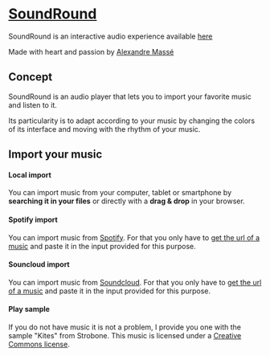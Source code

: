 # [SoundRound](https://github.com/AlexandreMasse/soundround)

SoundRound is an interactive audio experience available [here](http://alexandremasse.fr/soundround)

Made with heart and passion by [Alexandre Massé](http://alexandremasse.fr)

## Concept

SoundRound is an audio player that lets you to import your favorite music and listen to it.

Its particularity is to adapt according to your music by changing the colors of its interface and moving with the rhythm of your music.

## Import your music

#### Local import

You can import music from your computer, tablet or smartphone by **searching it in your files** or directly with a **drag & drop** in your browser.

#### Spotify import

You can import music from [Spotify](https://www.spotify.com/). For that you only have to [get the url of a music](https://support.spotify.com/mc/using_spotify/share_music/sharing-music/) and paste it in the input provided for this purpose.

#### Souncloud import

You can import music from [Soundcloud](https://soundcloud.com/). For that you only have to [get the url of a music](https://help.soundcloud.com/hc/en-us/articles/115003452367) and paste it in the input provided for this purpose.

#### Play sample

If you do not have music it is not a problem, I provide you one with the sample "Kites" from Strobone. This music is licensed under a [Creative Commons license](https://creativecommons.org/licenses/by-nc-nd/3.0/deed.fr).
